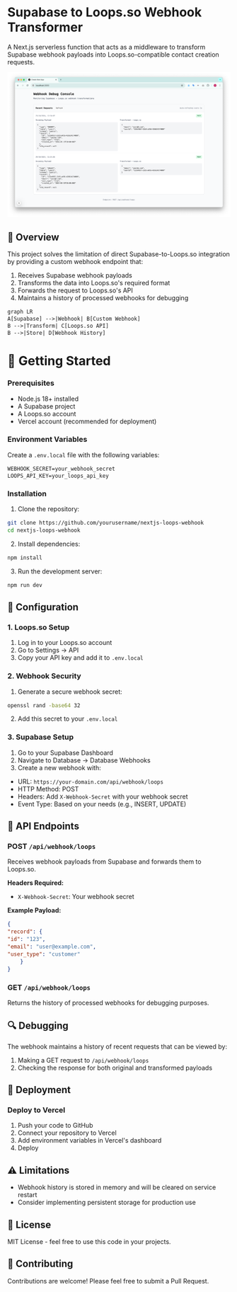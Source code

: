 # Supabase to Loops.so Webhook Transformer

A Next.js serverless function that acts as a middleware to transform Supabase webhook payloads into Loops.so-compatible contact creation requests.

![image](/public/screen.png)

## 🌟 Overview

This project solves the limitation of direct Supabase-to-Loops.so integration by providing a custom webhook endpoint that:

1. Receives Supabase webhook payloads
2. Transforms the data into Loops.so's required format
3. Forwards the request to Loops.so's API
4. Maintains a history of processed webhooks for debugging

```mermaid
graph LR
A[Supabase] -->|Webhook| B[Custom Webhook]
B -->|Transform| C[Loops.so API]
B -->|Store| D[Webhook History]
```

# 🚀 Getting Started

### Prerequisites
- Node.js 18+ installed
- A Supabase project
- A Loops.so account
- Vercel account (recommended for deployment)

### Environment Variables

Create a `.env.local` file with the following variables:
```
WEBHOOK_SECRET=your_webhook_secret
LOOPS_API_KEY=your_loops_api_key
```

### Installation

1. Clone the repository:

```bash
git clone https://github.com/yourusername/nextjs-loops-webhook
cd nextjs-loops-webhook
```

2. Install dependencies:
```bash
npm install
```

3. Run the development server:
```bash
npm run dev
```

## 🔧 Configuration

### 1. Loops.so Setup
1. Log in to your Loops.so account
2. Go to Settings → API
3. Copy your API key and add it to `.env.local`

### 2. Webhook Security
1. Generate a secure webhook secret:
```bash
openssl rand -base64 32
```
2. Add this secret to your `.env.local`

### 3. Supabase Setup
1. Go to your Supabase Dashboard
2. Navigate to Database → Database Webhooks
3. Create a new webhook with:
- URL: `https://your-domain.com/api/webhook/loops`
- HTTP Method: POST
- Headers: Add `X-Webhook-Secret` with your webhook secret
- Event Type: Based on your needs (e.g., INSERT, UPDATE)

## 📝 API Endpoints

### POST `/api/webhook/loops`
Receives webhook payloads from Supabase and forwards them to Loops.so.

**Headers Required:**
- `X-Webhook-Secret`: Your webhook secret

**Example Payload:**
```json
{
"record": {
"id": "123",
"email": "user@example.com",
"user_type": "customer"
    }
}
```

### GET `/api/webhook/loops`
Returns the history of processed webhooks for debugging purposes.

## 🔍 Debugging

The webhook maintains a history of recent requests that can be viewed by:
1. Making a GET request to `/api/webhook/loops`
2. Checking the response for both original and transformed payloads

## 🚀 Deployment

### Deploy to Vercel
1. Push your code to GitHub
2. Connect your repository to Vercel
3. Add environment variables in Vercel's dashboard
4. Deploy

## ⚠️ Limitations

- Webhook history is stored in memory and will be cleared on service restart
- Consider implementing persistent storage for production use

## 📄 License

MIT License - feel free to use this code in your projects.

## 🤝 Contributing

Contributions are welcome! Please feel free to submit a Pull Request.
